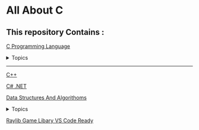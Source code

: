 # All About C

## This repository Contains :

[C Programming Language](./C)

<details> <summary>Topics</summary>

1.[Basic Data Types](C/1_Basic)

2.[If Else](C/2_if-Else-main)

3.[Loops](C/3_loops-main)

4.[Array](C/Array-main)

5.[Function](C/5_Function-main)

6.[Switch](C/6_Switch-main)

7.[Strings](C/7_strings-main)

8.[Structure](C/8_Structures-main)

9.[pointers](C/9_pointers-main)

10.[Dynamic Memory](C/10_Dynamic-Memory-Allocation-main)

11.[File Input Output](C/11_File_IO-main)

12.[Pattern Printing Problem Solves](C/12_Pattern-problem)

13.[Problem Solves](C/13_Problem_Solving)

14.[Programming Hero 21-Days BootCamp](C/14_bootcamp_Programming_Hero)

</details>

---

[C++](./C++)

[C# .NET](https://github.com/pranx2/.NET)

[Data Structures And Algorithoms](./DSA)

<details><summary>Topics</summary>

1.[Basics](DSA/1-Chapter-0 (Basics))

2.[Time Complicity](DSA/2-Time%20Complexity%20&%20Big%20O%20Notation/)

3.[Asymptotic Notations](DSA/3-Asymptotic_Notations)

4.[Best Worst Average](DSA/4-Best_Worst_Average)

5.[ADTs](DSA/5-ADTs)

6.[Array Operations](DSA/6-ArrayOperations)

7.[Linear Vs Binary](DSA/7-LinearVsBinary)

8.[Linked Lists](DSA/8-Linked%20Lists/)

9.[Stack](DSA/9-Stack)

10.[Queue](DSA/10-Queue)

11.[Algorithms](DSA/11-Algorithms)


</details>

[Raylib Game Libary VS Code Ready](./Raylib_VS_code)